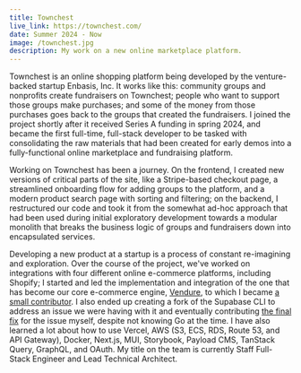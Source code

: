 ```yaml
---
title: Townchest
live_link: https://townchest.com/
date: Summer 2024 - Now
image: /townchest.jpg
description: My work on a new online marketplace platform.
---
```


Townchest is an online shopping platform being developed by the venture-backed startup Enbasis, Inc. It works like this: community groups and nonprofits create fundraisers on Townchest; people who want to support those groups make purchases; and some of the money from those purchases goes back to the groups that created the fundraisers. I joined the project shortly after it received Series A funding in spring 2024, and became the first full-time, full-stack developer to be tasked with consolidating the raw materials that had been created for early demos into a fully-functional online marketplace and fundraising platform.

Working on Townchest has been a journey. On the frontend, I created new versions of critical parts of the site, like a Stripe-based checkout page, a streamlined onboarding flow for adding groups to the platform, and a modern product search page with sorting and filtering; on the backend, I restructured our code and took it from the somewhat ad-hoc approach that had been used during initial exploratory development towards a modular monolith that breaks the business logic of groups and fundraisers down into encapsulated services.

Developing a new product at a startup is a process of constant re-imagining and exploration. Over the course of the project, we've worked on integrations with four different online e-commerce platforms, including Shopify; I started and led the implementation and integration of the one that has become our core e-commerce engine, [Vendure](https://vendure.io/), to which I became [a small contributor](https://github.com/vendure-ecommerce/vendure/commits/master/?author=toBeOfUse). I also ended up creating a fork of the Supabase CLI to address an issue we were having with it and eventually contributing [the final fix](https://github.com/supabase/cli/pull/3119) for the issue myself, despite not knowing Go at the time. I have also learned a lot about how to use Vercel, AWS (S3, ECS, RDS, Route 53, and API Gateway), Docker, Next.js, MUI, Storybook, Payload CMS, TanStack Query, GraphQL, and OAuth. My title on the team is currently Staff Full-Stack Engineer and Lead Technical Architect.

